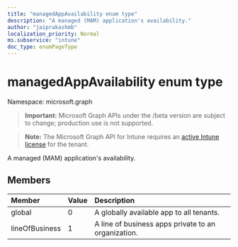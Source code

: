 ```yaml
---
title: "managedAppAvailability enum type"
description: "A managed (MAM) application's availability."
author: "jaiprakashmb"
localization_priority: Normal
ms.subservice: "intune"
doc_type: enumPageType
---
```


# managedAppAvailability enum type

Namespace: microsoft.graph

> **Important:** Microsoft Graph APIs under the /beta version are subject to change; production use is not supported.

> **Note:** The Microsoft Graph API for Intune requires an [active Intune license](https://go.microsoft.com/fwlink/?linkid=839381) for the tenant.

A managed (MAM) application's availability.

## Members
|Member|Value|Description|
|:---|:---|:---|
|global|0|A globally available app to all tenants.|
|lineOfBusiness|1|A line of business apps private to an organization.|
